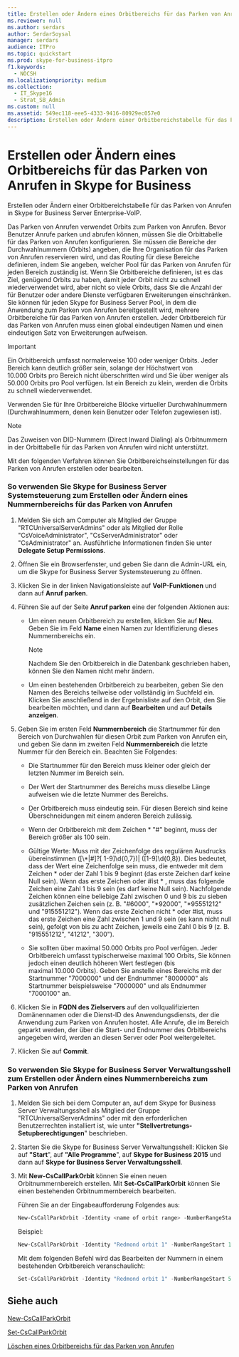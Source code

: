 ```yaml
---
title: Erstellen oder Ändern eines Orbitbereichs für das Parken von Anrufen in Skype for Business
ms.reviewer: null
ms.author: serdars
author: SerdarSoysal
manager: serdars
audience: ITPro
ms.topic: quickstart
ms.prod: skype-for-business-itpro
f1.keywords:
  - NOCSH
ms.localizationpriority: medium
ms.collection:
  - IT_Skype16
  - Strat_SB_Admin
ms.custom: null
ms.assetid: 549ec118-eee5-4333-9416-80929ec057e0
description: Erstellen oder Ändern einer Orbitbereichstabelle für das Parken von Anrufen in Skype for Business Server Enterprise-VoIP.
---
```


# <a name="create-or-modify-a-call-park-orbit-range-in-skype-for-business"></a>Erstellen oder Ändern eines Orbitbereichs für das Parken von Anrufen in Skype for Business

Erstellen oder Ändern einer Orbitbereichstabelle für das Parken von Anrufen in Skype for Business Server Enterprise-VoIP.

Das Parken von Anrufen verwendet Orbits zum Parken von Anrufen. Bevor Benutzer Anrufe parken und abrufen können, müssen Sie die Orbittabelle für das Parken von Anrufen konfigurieren. Sie müssen die Bereiche der Durchwahlnummern (Orbits) angeben, die Ihre Organisation für das Parken von Anrufen reservieren wird, und das Routing für diese Bereiche definieren, indem Sie angeben, welcher Pool für das Parken von Anrufen für jeden Bereich zuständig ist. Wenn Sie Orbitbereiche definieren, ist es das Ziel, genügend Orbits zu haben, damit jeder Orbit nicht zu schnell wiederverwendet wird, aber nicht so viele Orbits, dass Sie die Anzahl der für Benutzer oder andere Dienste verfügbaren Erweiterungen einschränken. Sie können für jeden Skype for Business Server Pool, in dem die Anwendung zum Parken von Anrufen bereitgestellt wird, mehrere Orbitbereiche für das Parken von Anrufen erstellen. Jeder Orbitbereich für das Parken von Anrufen muss einen global eindeutigen Namen und einen eindeutigen Satz von Erweiterungen aufweisen.

> [!IMPORTANT]
> Ein Orbitbereich umfasst normalerweise 100 oder weniger Orbits. Jeder Bereich kann deutlich größer sein, solange der Höchstwert von 10.000 Orbits pro Bereich nicht überschritten wird und Sie über weniger als 50.000 Orbits pro Pool verfügen. Ist ein Bereich zu klein, werden die Orbits zu schnell wiederverwendet.

Verwenden Sie für Ihre Orbitbereiche Blöcke virtueller Durchwahlnummern (Durchwahlnummern, denen kein Benutzer oder Telefon zugewiesen ist).

> [!NOTE]
> Das Zuweisen von DID-Nummern (Direct Inward Dialing) als Orbitnummern in der Orbittabelle für das Parken von Anrufen wird nicht unterstützt.

Mit den folgenden Verfahren können Sie Orbitbereichseinstellungen für das Parken von Anrufen erstellen oder bearbeiten.

### <a name="to-use-skype-for-business-server-control-panel-to-create-or-modify-a-range-of-numbers-for-parking-calls"></a>So verwenden Sie Skype for Business Server Systemsteuerung zum Erstellen oder Ändern eines Nummernbereichs für das Parken von Anrufen

1. Melden Sie sich am Computer als Mitglied der Gruppe "RTCUniversalServerAdmins" oder als Mitglied der Rolle "CsVoiceAdministrator", "CsServerAdministrator" oder "CsAdministrator" an. Ausführliche Informationen finden Sie unter **Delegate Setup Permissions**.

2. Öffnen Sie ein Browserfenster, und geben Sie dann die Admin-URL ein, um die Skype for Business Server Systemsteuerung zu öffnen.

3. Klicken Sie in der linken Navigationsleiste auf **VoIP-Funktionen** und dann auf **Anruf parken**.

4. Führen Sie auf der Seite **Anruf parken** eine der folgenden Aktionen aus:

   - Um einen neuen Orbitbereich zu erstellen, klicken Sie auf **Neu**. Geben Sie im Feld **Name** einen Namen zur Identifizierung dieses Nummernbereichs ein.

     > [!NOTE]
     > Nachdem Sie den Orbitbereich in die Datenbank geschrieben haben, können Sie den Namen nicht mehr ändern.

   - Um einen bestehenden Orbitbereich zu bearbeiten, geben Sie den Namen des Bereichs teilweise oder vollständig im Suchfeld ein. Klicken Sie anschließend in der Ergebnisliste auf den Orbit, den Sie bearbeiten möchten, und dann auf **Bearbeiten** und auf **Details anzeigen**.

5. Geben Sie im ersten Feld **Nummernbereich** die Startnummer für den Bereich von Durchwahlen für diesen Orbit zum Parken von Anrufen ein, und geben Sie dann im zweiten Feld **Nummernbereich** die letzte Nummer für den Bereich ein. Beachten Sie Folgendes:

   - Die Startnummer für den Bereich muss kleiner oder gleich der letzten Nummer im Bereich sein.

   - Der Wert der Startnummer des Bereichs muss dieselbe Länge aufweisen wie die letzte Nummer des Bereichs.

   - Der Orbitbereich muss eindeutig sein. Für diesen Bereich sind keine Überschneidungen mit einem anderen Bereich zulässig.

   - Wenn der Orbitbereich mit dem Zeichen \* "#" beginnt, muss der Bereich größer als 100 sein.

   - Gültige Werte: Muss mit der Zeichenfolge des regulären Ausdrucks übereinstimmen ([\\*|#]?[ 1-9]\d{0,7})| ([1-9]\d{0,8}). Dies bedeutet, dass der Wert eine Zeichenfolge sein muss, die entweder mit dem Zeichen \* oder der Zahl 1 bis 9 beginnt (das erste Zeichen darf keine Null sein). Wenn das erste Zeichen oder #ist \* , muss das folgende Zeichen eine Zahl 1 bis 9 sein (es darf keine Null sein). Nachfolgende Zeichen können eine beliebige Zahl zwischen 0 und 9 bis zu sieben zusätzlichen Zeichen sein (z. B. "#6000", "\*92000", "\*95551212" und "915551212"). Wenn das erste Zeichen nicht \* oder #ist, muss das erste Zeichen eine Zahl zwischen 1 und 9 sein (es kann nicht null sein), gefolgt von bis zu acht Zeichen, jeweils eine Zahl 0 bis 9 (z. B. "915551212", "41212", "300").

   - Sie sollten über maximal 50.000 Orbits pro Pool verfügen. Jeder Orbitbereich umfasst typischerweise maximal 100 Orbits, Sie können jedoch einen deutlich höheren Wert festlegen (bis maximal 10.000 Orbits). Geben Sie anstelle eines Bereichs mit der Startnummer "7000000" und der Endnummer "8000000" als Startnummer beispielsweise "7000000" und als Endnummer "7000100" an.

6. Klicken Sie in **FQDN des Zielservers** auf den vollqualifizierten Domänennamen oder die Dienst-ID des Anwendungsdiensts, der die Anwendung zum Parken von Anrufen hostet. Alle Anrufe, die im Bereich geparkt werden, der über die Start- und Endnummer des Orbitbereichs angegeben wird, werden an diesen Server oder Pool weitergeleitet.

7. Klicken Sie auf **Commit**.

### <a name="to-use-skype-for-business-server-management-shell-to-create-or-modify-a-range-of-numbers-for-parking-calls"></a>So verwenden Sie Skype for Business Server Verwaltungsshell zum Erstellen oder Ändern eines Nummernbereichs zum Parken von Anrufen

1. Melden Sie sich bei dem Computer an, auf dem Skype for Business Server Verwaltungsshell als Mitglied der Gruppe "RTCUniversalServerAdmins" oder mit den erforderlichen Benutzerrechten installiert ist, wie unter **"Stellvertretungs-Setupberechtigungen**" beschrieben.

2. Starten Sie die Skype for Business Server Verwaltungsshell: Klicken Sie auf **"Start**", auf **"Alle Programme**", auf **Skype for Business 2015** und dann auf **Skype for Business Server Verwaltungsshell**.

3. Mit **New-CsCallParkOrbit** können Sie einen neuen Orbitnummernbereich erstellen. Mit **Set-CsCallParkOrbit** können Sie einen bestehenden Orbitnummernbereich bearbeiten.

    Führen Sie an der Eingabeaufforderung Folgendes aus:

   ```powershell
   New-CsCallParkOrbit -Identity <name of orbit range> -NumberRangeStart <first number in orbit range> -NumberRangeEnd <last number in orbit range> -CallParkService <FQDN or service ID of the Application service that hosts the Call Park application>
   ```

    Beispiel:

   ```powershell
   New-CsCallParkOrbit -Identity "Redmond orbit 1" -NumberRangeStart 100 -NumberRangeEnd 199 -CallParkService redmond-applicationserver-1
   ```

    Mit dem folgenden Befehl wird das Bearbeiten der Nummern in einem bestehenden Orbitbereich veranschaulicht:

   ```powershell
   Set-CsCallParkOrbit -Identity "Redmond orbit 1" -NumberRangeStart 500 -NumberRangeEnd 699
   ```

## <a name="see-also"></a>Siehe auch

[New-CsCallParkOrbit](/powershell/module/skype/new-cscallparkorbit?view=skype-ps)

[Set-CsCallParkOrbit](/powershell/module/skype/set-cscallparkorbit?view=skype-ps)

[Löschen eines Orbitbereichs für das Parken von Anrufen](/previous-versions/office/lync-server-2013/lync-server-2013-delete-a-call-park-orbit-range)